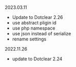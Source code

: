 2023.03.11
* Update to Dotclear 2.26
* use abstract pligin id
* use php namespace
* use json instead of serialize
* rename settings

2022.11.26
* update to Dotclear 2.24